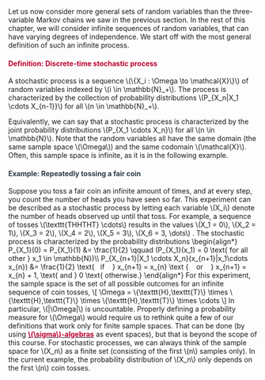 <p>Let us now consider more general sets of random variables than the three-variable Markov chains we saw in the previous section. In the rest of this chapter, we will consider infinite sequences of random variables, that can have varying degrees of independence. We start off with the most general definition of such an infinite process.</p>
<div class="content-box pad-box-mini border border-trbl border-round">
<h4 style="color: #bc0031;"><strong>Definition: Discrete-time stochastic process</strong></h4>
A stochastic process is a sequence \(\{X_i : \Omega \to \mathcal{X}\}\) of random variables indexed by \(i \in \mathbb{N}_+\). The process is characterized by the collection of probability distributions \(P_{X_n|X_1 \cdots X_{n-1}}\) for all \(n \in \mathbb{N}_+\).</div>
<p>Equivalently, we can say that a stochastic process is characterized by the joint probability distributions \(P_{X_1 \cdots X_n}\) for all \(n \in \mathbb{N}\). Note that the random variables all have the same domain (the same sample space \(\Omega\)) and the same codomain \(\mathcal{X}\). Often, this sample space is infinite, as it is in the following example.</p>
<div class="content-box pad-box-mini border border-trbl border-round">
<h4 style="color: #2d3b45;"><strong>Example: Repeatedly tossing a fair coin</strong></h4>
Suppose you toss a fair coin an infinite amount of times, and at every step, you count the number of heads you have seen so far. This experiment can be described as a stochastic process by letting each variable \(X_i\) denote the number of heads observed up until that toss. For example, a sequence of tosses \(\texttt{THHTHT} \cdots\) results in the values \(X_1 = 0\), \(X_2 = 1\), \(X_3 = 2\), \(X_4 = 2\), \(X_5 = 3\), \(X_6 = 3, \dots\) . The stochastic process is characterized by the probability distributions \begin{align*} P_{X_1}(0) = P_{X_1}(1) &amp;= \frac{1}{2} \qquad (P_{X_1}(x_1) = 0 \text{ for all other } x_1 \in \mathbb{N})\\ P_{X_{n+1}|X_1 \cdots X_n}(x_{n+1}|x_1\cdots x_{n}) &amp;= \frac{1}{2} \text{   if    } x_{n+1} = x_{n} \text {    or    } x_{n+1} = x_{n} + 1, \text{ and } 0 \text{ otherwise.} \end{align*} For this experiment, the sample space is the set of all possible outcomes for an infinite sequence of coin tosses, \[ \Omega = \{\texttt{H},\texttt{T}\} \times \{\texttt{H},\texttt{T}\} \times \{\texttt{H},\texttt{T}\} \times \cdots \] In particular, \(|\Omega|\) is uncountable. Properly defining a probability measure for \(\Omega\) would require us to rethink quite a few of our definitions that work only for finite sample spaces. That can be done (by using <a href="https://en.wikipedia.org/wiki/Sigma-algebra"><span style="color: #bc0031;"><strong>\(\sigma\)-algebras</strong></span></a> as event spaces), but that is beyond the scope of this course. For stochastic processes, we can always think of the sample space for \(X_n\) as a finite set (consisting of the first \(n\) samples only). In the current example, the probability distribution of \(X_n\) only depends on the first \(n\) coin tosses.</div>